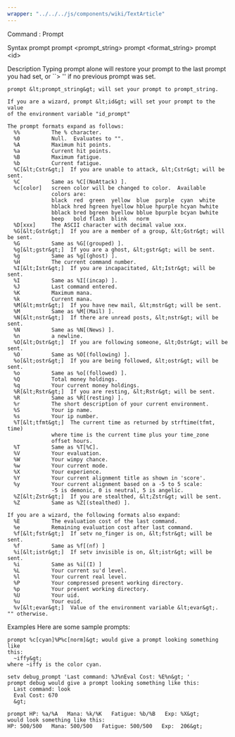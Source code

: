 ```yaml
---
wrapper: "../../../js/components/wiki/TextArticle"
---
```

Command : Prompt
 
  Syntax
    prompt
    prompt &lt;prompt_string&gt;
    prompt &lt;format_string&gt;
    prompt &lt;id&gt;
 
  Description
    Typing prompt alone will restore your prompt to the last prompt you 
    had set, or ``&gt; '' if no previous prompt was set.
    
    prompt &lt;prompt_string&gt; will set your prompt to prompt_string.
 
    If you are a wizard, prompt &lt;id&gt; will set your prompt to the value 
    of the environment variable "id_prompt"
  
    The prompt formats expand as follows:
      %%          The % character.
      %0          Null.  Evaluates to "".
      %A          Maximum hit points.
      %a          Current hit points.
      %B          Maximum fatigue.
      %b          Current fatigue.
      %C[&lt;Cstr&gt;]  If you are unable to attack, &lt;Cstr&gt; will be sent.
      %C          Same as %C[(NoAttack) ].
      %c[color]   screen color will be changed to color.  Available 
                  colors are:
                  black  red  green  yellow  blue  purple  cyan  white
                  hblack hred hgreen hyellow hblue hpurple hcyan hwhite
                  bblack bred bgreen byellow bblue bpurple bcyan bwhite
                  beep   bold flash  blink   norm
      %D[xxx]     The ASCII character with decimal value xxx.
      %G[&lt;Gstr&gt;]  If you are a member of a group, &lt;Gstr&gt; will be sent.
      %G          Same as %G[(grouped) ].
      %g[&lt;gstr&gt;]  If you are a ghost, &lt;gstr&gt; will be sent.
      %g          Same as %g[(ghost) ].
      %H          The current command number.
      %I[&lt;Istr&gt;]  If you are incapacitated, &lt;Istr&gt; will be sent.
      %I          Same as %I[(incap) ].
      %J          Last command entered.
      %K          Maximum mana.
      %k          Current mana.
      %M[&lt;mstr&gt;]  If you have new mail, &lt;mstr&gt; will be sent.
      %M          Same as %M[(Mail) ].
      %N[&lt;nstr&gt;]  If there are unread posts, &lt;nstr&gt; will be sent.
      %N          Same as %N[(News) ].
      %n          a newline.
      %O[&lt;Ostr&gt;]  If you are following someone, &lt;Ostr&gt; will be sent.
      %O          Same as %O[(following) ].
      %o[&lt;ostr&gt;]  If you are being followed, &lt;ostr&gt; will be sent.
      %o          Same as %o[(followed) ].
      %Q          Total money holdings.
      %q          Your current money holdings.
      %R[&lt;Rstr&gt;]  If you are resting, &lt;Rstr&gt; will be sent.
      %R          Same as %R[(resting) ].          
      %r          The short description of your current environment.
      %S          Your ip name.
      %s          Your ip number.
      %T[&lt;tfmt&gt;]  The current time as returned by strftime(tfmt, time)
                  where time is the current time plus your time_zone 
                  offset hours.
      %T          Same as %T[%C].
      %V          Your evaluation.
      %W          Your wimpy chance.
      %w          Your current mode.
      %X          Your experience.
      %Y          Your current alignment title as shown in 'score'.
      %y          Your current alignment based on a -5 to 5 scale:
                  -5 is demonic, 0 is neutral, 5 is angelic.
      %Z[&lt;Zstr&gt;]  If you are stealthed, &lt;Zstr&gt; will be sent.
      %Z          Same as %Z[(stealthed) ].
 
    If you are a wizard, the following formats also expand:
      %E          The evaluation cost of the last command.
      %e          Remaining evaluation cost after last command.
      %f[&lt;fstr&gt;]  If setv no_finger is on, &lt;fstr&gt; will be sent.
      %f          Same as %f[(nf) ]      
      %i[&lt;istr&gt;]  If setv invisible is on, &lt;istr&gt; will be sent.
      %i          Same as %i[(I) ]
      %L          Your current su'd level.
      %l          Your current real level.
      %P          Your compressed present working directory.
      %p          Your present working directory.
      %U          Your uid.
      %u          Your euid.
      %v[&lt;evar&gt;]  Value of the environment variable &lt;evar&gt;.  "" otherwise.
 
Examples
    Here are some sample prompts:
 
    prompt %c[cyan]%P%c[norm]&gt; would give a prompt looking something like
    this: 
      ~iffy&gt; 
    where ~iffy is the color cyan.
 
    setv debug_prompt 'Last command: %J%nEval Cost: %E%n&gt; '
    prompt debug would give a prompt looking something like this:
      Last command: look
      Eval Cost: 670
      &gt;
    
    prompt HP: %a/%A   Mana: %k/%K   Fatigue: %b/%B   Exp: %X&gt;
    would look something like this:
    HP: 500/500   Mana: 500/500   Fatigue: 500/500   Exp:  206&gt;
